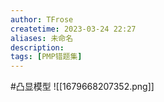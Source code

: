 ```yaml
---
author: TFrose
createtime: 2023-03-24 22:27
aliases: 未命名
description:
tags: [PMP错题集]
---
```


#凸显模型
![[1679668207352.png]]